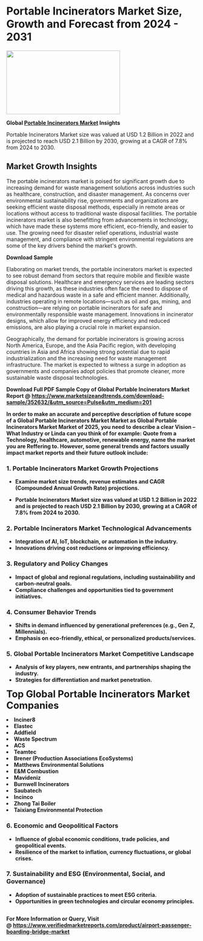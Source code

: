 <H1>Portable Incinerators Market Size, Growth and Forecast from 2024 - 2031</H1><img class="aligncenter size-medium wp-image-584254" src="https://thirdeyenews.in/wp-content/uploads/2024/09/Global-Market-Research-300x168.jpeg" alt="" width="300" height="168" /><p><strong>Global&nbsp;<a href="https://www.marketsizeandtrends.com/download-sample/352632/&amp;utm_source=Pulse&amp;utm_medium=201">Portable Incinerators Market</a> Insights</strong></p><p>Portable Incinerators Market size was valued at USD 1.2 Billion in 2022 and is projected to reach USD 2.1 Billion by 2030, growing at a CAGR of 7.8% from 2024 to 2030.</p><p><h2>Market Growth Insights</h2> <p>The portable incinerators market is poised for significant growth due to increasing demand for waste management solutions across industries such as healthcare, construction, and disaster management. As concerns over environmental sustainability rise, governments and organizations are seeking efficient waste disposal methods, especially in remote areas or locations without access to traditional waste disposal facilities. The portable incinerators market is also benefitting from advancements in technology, which have made these systems more efficient, eco-friendly, and easier to use. The growing need for disaster relief operations, industrial waste management, and compliance with stringent environmental regulations are some of the key drivers behind the market's growth.</p> <p><strong>Download Sample</strong></p> <p>Elaborating on market trends, the portable incinerators market is expected to see robust demand from sectors that require mobile and flexible waste disposal solutions. Healthcare and emergency services are leading sectors driving this growth, as these industries often face the need to dispose of medical and hazardous waste in a safe and efficient manner. Additionally, industries operating in remote locations—such as oil and gas, mining, and construction—are relying on portable incinerators for safe and environmentally responsible waste management. Innovations in incinerator designs, which allow for improved energy efficiency and reduced emissions, are also playing a crucial role in market expansion.</p> <p>Geographically, the demand for portable incinerators is growing across North America, Europe, and the Asia Pacific region, with developing countries in Asia and Africa showing strong potential due to rapid industrialization and the increasing need for waste management infrastructure. The market is expected to witness a surge in adoption as governments and companies adopt policies that promote cleaner, more sustainable waste disposal technologies.</p> <p><strong></p><p><span class=""><strong>Download Full PDF Sample Copy of Global Portable Incinerators Market Report</strong> @ <a href="https://www.marketsizeandtrends.com/download-sample/352632/&amp;utm_source=Pulse&amp;utm_medium=201" target="_blank">https://www.marketsizeandtrends.com/download-sample/352632/&amp;utm_source=Pulse&amp;utm_medium=201</a></span></p><p>In order to make an accurate and perceptive description of future scope of a Global&nbsp;Portable Incinerators Market Market as Global&nbsp;Portable Incinerators Market Market of 2025, you need to describe a clear Vision &ndash; What Industry or Linda can you think of for example: Quote from a Technology, healthcare, automotive, renewable energy, name the market you are Reffering to. However, some general trends and factors usually impact market reports and their future outlook include:</p><h3>1.&nbsp;<strong>Portable Incinerators Market Growth Projections</strong></h3><ul><li>Examine market size trends, revenue estimates and CAGR (Compounded Annual Growth Rate) projections.</li><li><p>Portable Incinerators Market size was valued at USD 1.2 Billion in 2022 and is projected to reach USD 2.1 Billion by 2030, growing at a CAGR of 7.8% from 2024 to 2030.</p></li></ul><h3>2.&nbsp;<strong>Portable Incinerators Market Technological Advancements</strong></h3><ul><li>Integration of AI, IoT, blockchain, or automation in the industry.</li><li>Innovations driving cost reductions or improving efficiency.</li></ul><h3>3.&nbsp;<strong>Regulatory and Policy Changes</strong></h3><ul><li>Impact of global and regional regulations, including sustainability and carbon-neutral goals.</li><li>Compliance challenges and opportunities tied to government initiatives.</li></ul><h3>4.&nbsp;<strong>Consumer Behavior Trends</strong></h3><ul><li>Shifts in demand influenced by generational preferences (e.g., Gen Z, Millennials).</li><li>Emphasis on eco-friendly, ethical, or personalized products/services.</li></ul><h3>5.&nbsp;<strong>Global Portable Incinerators Market Competitive Landscape</strong></h3><ul><li>Analysis of key players, new entrants, and partnerships shaping the industry.</li><li>Strategies for differentiation and market penetration.</li></ul><p data-pm-slice="1 1 []"><span style="color: inherit; font-family: inherit; font-size: 25px;">Top Global Portable Incinerators Market Companies</span></p><div class="" data-test-id=""><p><li>Inciner8</li><li> Elastec</li><li> Addfield</li><li> Waste Spectrum</li><li> ACS</li><li> Teamtec</li><li> Brener (Production Associations EcoSystems)</li><li> Matthews Environmental Solutions</li><li> E&M Combustion</li><li> Mavideniz</li><li> Burnwell Incinerators</li><li> Saubatech</li><li> Incinco</li><li> Zhong Tai Boiler</li><li> Taixiang Environmental Protection</li></p></div><h3>6.&nbsp;<strong>Economic and Geopolitical Factors</strong></h3><ul><li>Influence of global economic conditions, trade policies, and geopolitical events.</li><li>Resilience of the market to inflation, currency fluctuations, or global crises.</li></ul><h3>7.&nbsp;<strong>Sustainability and ESG (Environmental, Social, and Governance)</strong></h3><ul><li>Adoption of sustainable practices to meet ESG criteria.</li><li>Opportunities in green technologies and circular economy principles.</li></ul><h2><strong style="font-size: 14px;">For More Information or Query, Visit @&nbsp;</strong><a style="background-color: #ffffff; font-size: 14px;" href="https://www.marketsizeandtrends.com/report/portable-incinerators-market/" target="_blank">https://www.verifiedmarketreports.com/product/airport-passenger-boarding-bridge-market</a></h2>

